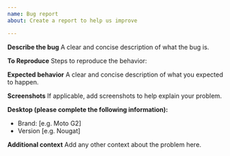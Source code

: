 ```yaml
---
name: Bug report
about: Create a report to help us improve

---
```


**Describe the bug**
A clear and concise description of what the bug is.

**To Reproduce**
Steps to reproduce the behavior:

**Expected behavior**
A clear and concise description of what you expected to happen.

**Screenshots**
If applicable, add screenshots to help explain your problem.

**Desktop (please complete the following information):**
 - Brand: [e.g. Moto G2]
 - Version [e.g. Nougat]

**Additional context**
Add any other context about the problem here.
